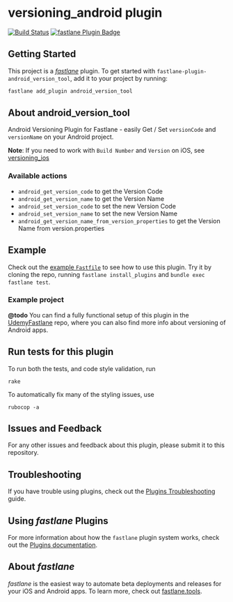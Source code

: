 # versioning_android plugin

[![Build Status](https://travis-ci.org/beplus/fastlane-plugin-android_version_tool.svg?branch=master)](https://travis-ci.org/beplus/fastlane-plugin-android_version_tool)
[![fastlane Plugin Badge](https://rawcdn.githack.com/fastlane/fastlane/master/fastlane/assets/plugin-badge.svg)](https://rubygems.org/gems/fastlane-plugin-android_version_tool)

## Getting Started

This project is a [_fastlane_](https://github.com/fastlane/fastlane) plugin. To get started with `fastlane-plugin-android_version_tool`, add it to your project by running:

```bash
fastlane add_plugin android_version_tool
```

## About android_version_tool

Android Versioning Plugin for Fastlane - easily Get / Set `versionCode` and `versionName` on your Android project.

**Note**: If you need to work with `Build Number` and `Version` on iOS, see [versioning_ios](https://github.com/beplus/fastlane-plugin-versioning_ios)

### Available actions
- `android_get_version_code` to get the Version Code
- `android_get_version_name` to get the Version Name
- `android_set_version_code` to set the new Version Code
- `android_set_version_name` to set the new Version Name
- `android_get_version_name_from_version_properties` to get the Version Name from version.properties

## Example

Check out the [example `Fastfile`](fastlane/Fastfile) to see how to use this plugin. Try it by cloning the repo, running `fastlane install_plugins` and `bundle exec fastlane test`.

### Example project

**@todo** You can find a fully functional setup of this plugin in the [UdemyFastlane](https://github.com/igorlamos/udemy-fastlane) repo, where you can also find more info about versioning of Android apps.

## Run tests for this plugin

To run both the tests, and code style validation, run

```
rake
```

To automatically fix many of the styling issues, use
```
rubocop -a
```

## Issues and Feedback

For any other issues and feedback about this plugin, please submit it to this repository.

## Troubleshooting

If you have trouble using plugins, check out the [Plugins Troubleshooting](https://docs.fastlane.tools/plugins/plugins-troubleshooting/) guide.

## Using _fastlane_ Plugins

For more information about how the `fastlane` plugin system works, check out the [Plugins documentation](https://docs.fastlane.tools/plugins/create-plugin/).

## About _fastlane_

_fastlane_ is the easiest way to automate beta deployments and releases for your iOS and Android apps. To learn more, check out [fastlane.tools](https://fastlane.tools).
